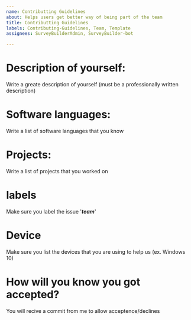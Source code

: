 ```yaml
---
name: Contributting Guidelines
about: Helps users get better way of being part of the team
title: Contributting Guidelines
labels: Contributing-Guidelines, Team, Template
assignees: SurveyBuilderAdmin, SurveyBuilder-bot

---
```



# Description of yourself:
Write a greate description of yourself (must be a professionally written description)

# Software languages:
Write a list of software languages that you know

# Projects:
Write a list of projects that you worked on

# labels
Make sure you label the issue '_**team**_'

# Device
Make sure you list the devices that you are using to help us (ex. Windows 10)

# How will you know you got accepted?
You will recive a commit from me to allow acceptence/declines
